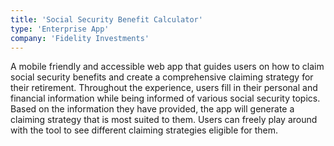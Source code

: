 ```yaml
---
title: 'Social Security Benefit Calculator'
type: 'Enterprise App'
company: 'Fidelity Investments'
---
```


A mobile friendly and accessible web app that guides users on how to claim social security benefits and create a comprehensive claiming strategy for their retirement. Throughout the experience, users fill in their personal and financial information while being informed of various social security topics. Based on the information they have provided, the app will generate a claiming strategy that is most suited to them. Users can freely play around with the tool to see different claiming strategies eligible for them.